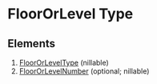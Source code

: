 # FloorOrLevel Type

## Elements

1. [FloorOrLevelType](../Enumerations/AustralianFloorOrLevelType.md) (nillable)
2. [FloorOrLevelNumber](AustralianFloorOrLevelNumber.md) (optional; nillable)